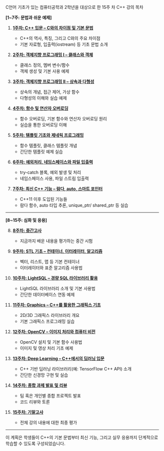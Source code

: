 C언어 기초가 있는 컴퓨터공학과 2학년을 대상으로 한 15주 차 C++ 강의 목차

**[1~7주: 문법과 쉬운 예제]**

1. **[1주차: C++ 입문 – C와의 차이점 및 기본 문법](./1.md)**  
   - C++의 역사, 특징, 그리고 C와의 주요 차이점  
   - 기본 자료형, 입출력(iostream) 등 기초 문법 소개

2. **[2주차: 객체지향 프로그래밍 I – 클래스와 객체](./2.md)**  
   - 클래스 정의, 멤버 변수/함수  
   - 객체 생성 및 기본 사용 예제

3. **[3주차: 객체지향 프로그래밍 II – 상속과 다형성](./3.md)**  
   - 상속의 개념, 접근 제어, 가상 함수  
   - 다형성의 이해와 실습 예제

4. **[4주차: 함수 및 연산자 오버로딩](./4.md)**  
   - 함수 오버로딩, 기본 함수와 연산자 오버로딩 원리  
   - 실습을 통한 오버로딩 이해

5. **[5주차: 템플릿 기초와 제네릭 프로그래밍](./5.md)**  
   - 함수 템플릿, 클래스 템플릿 개념  
   - 간단한 템플릿 예제 실습

6. **[6주차: 예외처리, 네임스페이스와 파일 입출력](./6.md)**  
   - try-catch 블록, 예외 발생 및 처리  
   - 네임스페이스 사용, 파일 스트림 입출력

7. **[7주차: 최신 C++ 기능 – 람다, auto, 스마트 포인터](./7.md)**  
   - C++11 이후 도입된 기능들  
   - 람다 함수, auto 타입 추론, unique_ptr/ shared_ptr 등 실습

---

**[8~15주: 심화 및 응용]**

8. **[8주차: 중간고사](./8.md)**  
   - 지금까지 배운 내용을 평가하는 중간 시험

9. **[9주차: STL 기초 – 컨테이너, 이터레이터, 알고리즘](./9.md)**  
   - 벡터, 리스트, 맵 등 기본 컨테이너  
   - 이터레이터와 표준 알고리즘 사용법

10. **[10주차: LightSQL – 경량 SQL 라이브러리 활용](./10.md)**  
    - LightSQL 라이브러리 소개 및 기본 사용법  
    - 간단한 데이터베이스 연동 예제

11. **[11주차: Graphics – C++를 활용한 그래픽스 기초](./11.md)**  
    - 2D/3D 그래픽스 라이브러리 개요  
    - 기본 그래픽스 프로그래밍 실습

12. **[12주차: OpenCV – 이미지 처리와 컴퓨터 비전](./12.md)**  
    - OpenCV 설치 및 기본 함수 사용법  
    - 이미지 및 영상 처리 기초 예제

13. **[13주차: Deep Learning – C++에서의 딥러닝 입문](./13.md)**  
    - C++ 기반 딥러닝 라이브러리(예: TensorFlow C++ API) 소개  
    - 간단한 신경망 구현 및 실습

14. **[14주차: 종합 과제 발표 및 리뷰](./14.md)**  
    - 팀 혹은 개인별 종합 프로젝트 발표  
    - 코드 리뷰와 토론

15. **[15주차: 기말고사](./15.md)**  
    - 전체 강의 내용에 대한 최종 평가

---

이 계획은 학생들이 C++의 기본 문법부터 최신 기능, 그리고 실무 응용까지 단계적으로 학습할 수 있도록 구성되었습니다.
